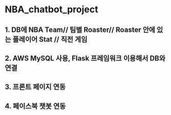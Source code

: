 # NBA_chatbot_project

## 1. DB에 NBA Team// 팀별 Roaster// Roaster 안에 있는 플레이어 Stat // 직전 게임
## 2. AWS MySQL 사용, Flask 프레임워크 이용해서 DB와 연결
## 3. 프론트 페이지 연동
## 4. 페이스북 챗봇 연동
